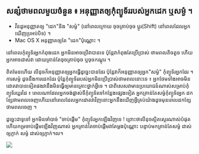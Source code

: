 <?php require("../../entete.php");?> <?php require("../../base.php");?> <?php require("../../fonctions.php");?>

<div id="corps">

<h2>សន្សំ​​ថាម​ពល​មួយ​ចំនួន​ ៖ អនុញ្ញាតឲ្យ​កុំព្យូទ័រ​​របស់​អ្នក​ដេក ឬ​សម្ងំ ។</h2>

<ul>
<li>វីនដូ​អនុញ្ញាតឲ្យ​ "ដេក​"​និង​ "សម្ងំ" (នៅ​ពេល​ក្រោយ ចុច​គ្រាប់​ចុច​ ប្តូរ(Shift)​ នៅ​ពេល​ដែល​អ្នក​ឃើញ​ 
ប្រអប់​បិទ​) ។</li>
<li>Mac OS X អនុញ្ញាត​ឲ្យ​តែ "ដេក​"​ប៉ុណ្ណោះ​ ។</li>
</ul>

<p>នៅ​ពេល​កុំព្យូទ័រ​អ្នក​កំពុង​ដេក​ អ្នក​មិន​អាច​ប្រើ​វា​បាន​ទេ​ ប៉ុន្តែ​វា​កំពុង​តែ​​ប្រើប្រាស់ 
ថាម​ពល​​តិចតួច ហើយ​អ្នក​អាចដាស់​វា​​​ ដោយ​​គ្រាន់​តែ​ចុច​​គ្រាប់​ចុច​ ឬ​ចុច​ 
កណ្តុរ​ ។</p>

<p>ពិត​មែន​ហើយ​ លីនុច​ក៏​​អនុញ្ញាត​ឲ្យ​អ្ន​ក​ធ្វើ​ដូច្នេះ​​បាន​ដែរ​ ប៉ុន្តែ​វាក៏​អនុញ្ញាត​ឲ្យ​អ្នក​ 
"សម្ងំ​" កុំព្យូទ័រ​អ្នក​ដែរ ។ ការ​សម្ងំ​ ដូច​នឹង​កា​រ​ដេក​ដែរ​ ប៉ុន្តែ​ 
កុំព្យូទ័រ​របស់​អ្នក​​មិន​ប្រើប្រាស់​​ថាម​ពល​នោះ​ទេ ៖ អ្នក​ថែម​ទាំង​អាច​មិន​ដោត​វា​​បាន​ទៀត​ផង​ 
វា​នឹង​មិនធ្វើ​ឲ្យ​មាន​គ្រោះ​ថ្នាក់​អ្វី​​ទេ ។ ជា​ពិសេស​វា​មាន​ប្រយោជន៍​ណាស់​សម្រាប់កុំព្យូទ័រ​យួរ​ដៃ​ ៖ ពេល​ណា​ 
ដែល​អ្នក​ចង់​ផ្លាស់​ទី​កុំព្យូទ័រ​ទៅ​កន្លែង​ផ្សេង​ទៀត​ អ្នក​គ្រាន់​តែ​សម្ងំ​កុំព្យូទ័រ​អ្នក​ ដក​ខ្សែ​ថាមពល​ចេញ​
ហើយ​នៅ​ពេល​ដែល​អ្នក​ដោត​​​វា​វិញ​នោះ​អ្នក​​នឹង​ឃើញ​អ្វី​គ្រប់​យ៉ាង​ដូច​មុន​ពេល​ដក​ខ្សែ​ថាមពល​ចេញ ។</p>

<p>ដូច្នេះជា​ទូទៅ អ្នក​មិន​ចាំ​បាច់​ "ចាប់​ផ្តើម​" កុំព្យូទ័រ​អ្នក​ឡើង​វិញ​ទេ ​! 
ព្រោះ​ថា​​លីនុច​ស្ថិតស្ថេរ​ណាស់​​បំផុត​ ហើយ​កម្រ​​​ចាប់​ផ្តើម​ឡើង​វិញ​ណាស់​ អ្នកគ្រាន់​តែ​ចាប់​ផ្តើម​
វា​តែ​ម្តង​ប៉ុណ្ណោះ បន្ទាប់​មក​គ្រាន់​តែ​សម្ងំ ដាស់​ឲ្យ​ភ្ញាក់​ សម្ងំ ដាស់​ឲ្យ​ភ្ញាក់​ 
។ល។</p>

<img src="Images/suspend_hibernate_thumb.png" />

</div>


